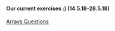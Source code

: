 #### Our current exercises :)  (14.5.18-28.5.18)

[Arrays Questions](https://www.hackerrank.com/interview/interview-preparation-kit/arrays/challenges)